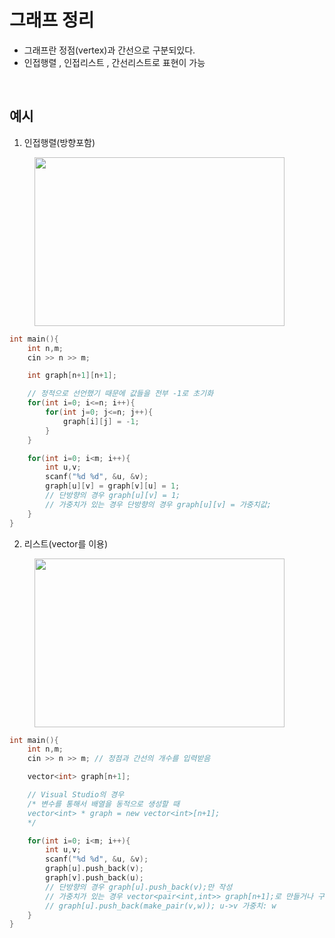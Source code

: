그래프 정리
=============
- 그래프란 정점(vertex)과 간선으로 구분되있다.
- 인접행렬 , 인접리스트 , 간선리스트로 표현이 가능
<br/>

예시
------------- 
1.  인접행렬(방향포함)
<figure>
    <img src="https://twpower.github.io/images/20180113_72/directed-graph-matrix.png"  width="400" height="270" >
</figure>

```C++
int main(){
    int n,m;
    cin >> n >> m; 

    int graph[n+1][n+1];

    // 정적으로 선언했기 때문에 값들을 전부 -1로 초기화
    for(int i=0; i<=n; i++){
        for(int j=0; j<=n; j++){
            graph[i][j] = -1;
        }
    }

    for(int i=0; i<m; i++){
        int u,v;
        scanf("%d %d", &u, &v);
        graph[u][v] = graph[v][u] = 1;
        // 단방향의 경우 graph[u][v] = 1;
        // 가중치가 있는 경우 단방향의 경우 graph[u][v] = 가중치값;
    }
}
```

2.  리스트(vector를 이용)
<figure>
    <img src="https://twpower.github.io/images/20180113_72/directed-graph-list.png"  width="400" height="270" >
</figure>

```C++
int main(){
    int n,m;
    cin >> n >> m; // 정점과 간선의 개수를 입력받음

    vector<int> graph[n+1];

    // Visual Studio의 경우
    /* 변수를 통해서 배열을 동적으로 생성할 때
    vector<int> * graph = new vector<int>[n+1];
    */

    for(int i=0; i<m; i++){
        int u,v;
        scanf("%d %d", &u, &v);
        graph[u].push_back(v);
        graph[v].push_back(u);
        // 단방향의 경우 graph[u].push_back(v);만 작성
        // 가중치가 있는 경우 vector<pair<int,int>> graph[n+1];로 만들거나 구조체를 만들어서 가중치와 함께 저장
        // graph[u].push_back(make_pair(v,w)); u->v 가중치: w
    }
}
```
